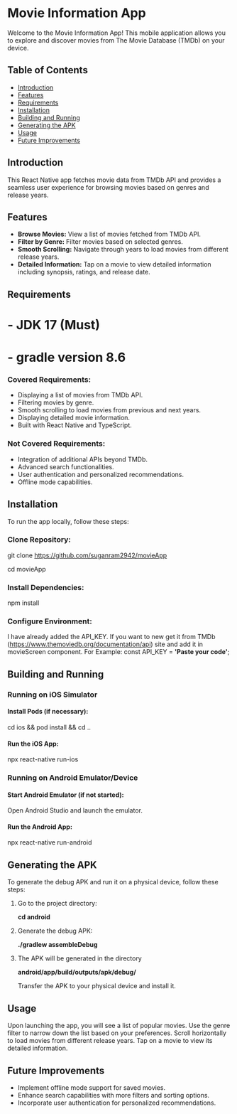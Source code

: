
# Movie Information App

Welcome to the Movie Information App! This mobile application allows you to explore and discover movies from The Movie Database (TMDb) on your device.

## Table of Contents

- [Introduction](#introduction)
- [Features](#features)
- [Requirements](#requirements)
- [Installation](#installation)
- [Building and Running](#building-and-running)
- [Generating the APK](#generating-the-apk)
- [Usage](#usage)
- [Future Improvements](#future-improvements)

## Introduction

This React Native app fetches movie data from TMDb API and provides a seamless user experience for browsing movies based on genres and release years.

## Features

- **Browse Movies:** View a list of movies fetched from TMDb API.
- **Filter by Genre:** Filter movies based on selected genres.
- **Smooth Scrolling:** Navigate through years to load movies from different release years.
- **Detailed Information:** Tap on a movie to view detailed information including synopsis, ratings, and release date.

## Requirements

# - JDK 17 (Must)
# - gradle version 8.6

### Covered Requirements:

- Displaying a list of movies from TMDb API.
- Filtering movies by genre.
- Smooth scrolling to load movies from previous and next years.
- Displaying detailed movie information.
- Built with React Native and TypeScript.

### Not Covered Requirements:

- Integration of additional APIs beyond TMDb.
- Advanced search functionalities.
- User authentication and personalized recommendations.
- Offline mode capabilities.

## Installation

To run the app locally, follow these steps:

### Clone Repository:

git clone https://github.com/suganram2942/movieApp

cd movieApp

### Install Dependencies:

npm install


### Configure Environment:

I have already added the API_KEY. If you want to new get it from TMDb (https://www.themoviedb.org/documentation/api) site and add it in movieScreen component.
For Example: const API_KEY = **'Paste your code'**;

## Building and Running

### Running on iOS Simulator

#### Install Pods (if necessary):

cd ios && pod install && cd ..

#### Run the iOS App:

npx react-native run-ios

### Running on Android Emulator/Device

#### Start Android Emulator (if not started):

Open Android Studio and launch the emulator.

#### Run the Android App:

npx react-native run-android

## Generating the APK

To generate the debug APK and run it on a physical device, follow these steps:

1. Go to the project directory:

    **cd android**

2. Generate the debug APK:

    **./gradlew assembleDebug**

3. The APK will be generated in the directory

    **android/app/build/outputs/apk/debug/** 

   Transfer the APK to your physical device and install it.

## Usage

Upon launching the app, you will see a list of popular movies.
Use the genre filter to narrow down the list based on your preferences.
Scroll horizontally to load movies from different release years.
Tap on a movie to view its detailed information.

## Future Improvements

- Implement offline mode support for saved movies.
- Enhance search capabilities with more filters and sorting options.
- Incorporate user authentication for personalized recommendations.
